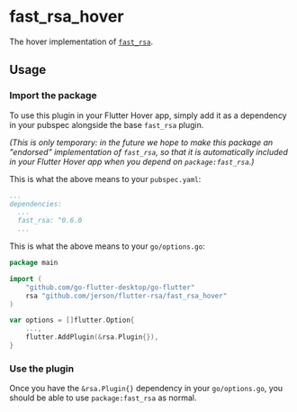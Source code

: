 # fast_rsa_hover

The hover implementation of [`fast_rsa`][1].

## Usage

### Import the package

To use this plugin in your Flutter Hover app, simply add it as a dependency in
your pubspec alongside the base `fast_rsa` plugin.

_(This is only temporary: in the future we hope to make this package an
"endorsed" implementation of `fast_rsa`, so that it is automatically
included in your Flutter Hover app when you depend on `package:fast_rsa`.)_

This is what the above means to your `pubspec.yaml`:

```yaml
...
dependencies:
  ...
  fast_rsa: ^0.6.0
  ...
```

This is what the above means to your `go/options.go`:

```go
package main

import (
	"github.com/go-flutter-desktop/go-flutter"
	rsa "github.com/jerson/flutter-rsa/fast_rsa_hover"
)

var options = []flutter.Option{
	...,
	flutter.AddPlugin(&rsa.Plugin{}),
}

```

### Use the plugin

Once you have the `&rsa.Plugin{}` dependency in your `go/options.go`, you should
be able to use `package:fast_rsa` as normal.

[1]: ../fast_rsa/README.md
